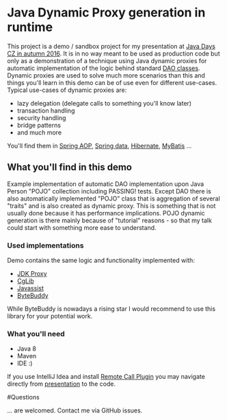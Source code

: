 # Java Dynamic Proxy generation in runtime

This project is a demo / sandbox project for my presentation at 
[Java Days CZ in autumn 2016](https://novoj.github.io/reveal.js/runtime-class-generation.html#/). It is in no way meant
to be used as production code but only as a demonstration of a technique using Java dynamic proxies for automatic 
implementation of the logic behind standard [DAO classes](https://en.wikipedia.org/wiki/Data_access_object). Dynamic
proxies are used to solve much more scenarios than this and things you'll learn in this demo can be of use even for
different use-cases. Typical use-cases of dynamic proxies are:

- lazy delegation (delegate calls to something you'll know later)
- transaction handling
- security handling
- bridge patterns
- and much more

You'll find them in [Spring AOP](http://docs.spring.io/spring/docs/current/spring-framework-reference/html/aop.html), 
[Spring data](http://projects.spring.io/spring-data/), [Hibernate](http://hibernate.org/), [MyBatis](http://www.mybatis.org/mybatis-3/) ...
 
## What you'll find in this demo

Example implementation of automatic DAO implementation upon Java Person "POJO" collection including PASSING! tests.
Except DAO there is also automatically implemented "POJO" class that is aggregation of several "traits" and is also
created as dynamic proxy. This is something that is not usually done because it has performance implications. POJO
dynamic generation is there mainly because of "tutorial" reasons - so that my talk could start with something more
ease to understand.

### Used implementations

Demo contains the same logic and functionality implemented with:

- [JDK Proxy](https://docs.oracle.com/javase/8/docs/technotes/guides/reflection/proxy.html)
- [CgLib](https://github.com/cglib/cglib)
- [Javassist](http://jboss-javassist.github.io/javassist/)
- [ByteBuddy](http://bytebuddy.net/#/)

While ByteBuddy is nowadays a rising star I would recommend to use this library for your potential work.
 
### What you'll need

- Java 8
- Maven
- IDE :)

If you use IntelliJ Idea and install [Remote Call Plugin](https://plugins.jetbrains.com/plugin/6027) you may navigate 
directly from [presentation](https://novoj.github.io/reveal.js/runtime-class-generation.html#/) to the code. 

#Questions

... are welcomed. Contact me via GitHub issues.